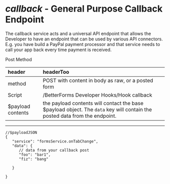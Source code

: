 # _callback_ - General Purpose Callback Endpoint

The callback service acts and a universal API endpoint that allows the Developer to have an endpoint that can be used by various API connectors. E.g. you have build a PayPal payment processor and that service needs to call your app back every time payment is received.



Post Method

| header | headerToo  |
| :--- | :--- |
| method |POST with content in body as raw, or a posted form  |
| Script | /BetterForms Developer Hooks/Hook callback |
| $payload contents| the payload contents will contact the base $payload object. The `data` key will contain the posted data from the endpoint. |



___

```
//$payloadJSON
{
   "service": "formsService.onTabChange",
   "data": {
      // data from your callback post
      "foo": "bar1",
      "fiz": "bang"
   
   }

}



```

